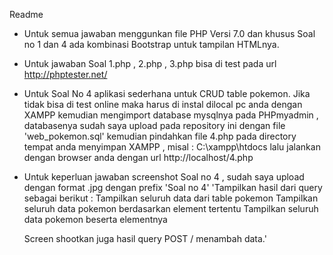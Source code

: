 Readme 
- Untuk semua jawaban menggunkan file PHP Versi 7.0 dan khusus Soal no 1 dan 4 ada kombinasi Bootstrap untuk tampilan HTMLnya.
- Untuk jawaban Soal 1.php , 2.php , 3.php bisa di test pada url http://phptester.net/ 
- Untuk Soal No 4 aplikasi sederhana untuk CRUD table pokemon. 
  Jika tidak bisa di test online maka harus di instal dilocal pc anda dengan XAMPP
  kemudian mengimport database mysqlnya pada PHPmyadmin , databasenya sudah saya upload pada repository ini dengan file 'web_pokemon.sql'
  kemudian pindahkan file 4.php pada directory tempat anda menyimpan XAMPP , misal : C:\xampp\htdocs
  lalu jalankan dengan browser anda dengan url http://localhost/4.php
- Untuk keperluan jawaban screenshot Soal no 4 , sudah saya upload dengan format .jpg dengan prefix 'Soal no 4' 
  'Tampilkan hasil dari query sebagai berikut :
      Tampilkan seluruh data dari table pokemon
      Tampilkan seluruh data pokemon berdasarkan element tertentu
      Tampilkan seluruh data pokemon beserta elementnya

   Screen shootkan juga hasil query POST / menambah data.'

